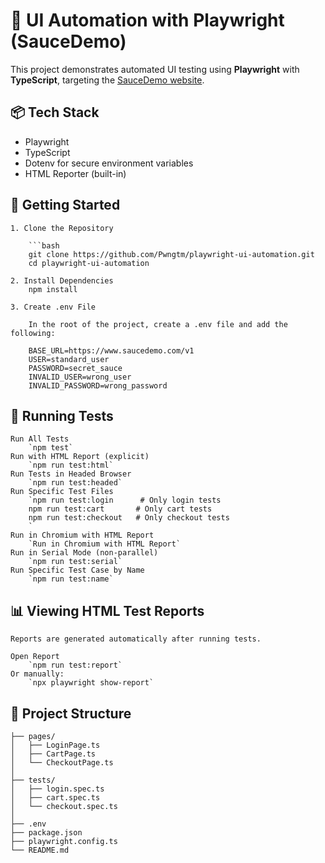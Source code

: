# 🧪 UI Automation with Playwright (SauceDemo)

This project demonstrates automated UI testing using **Playwright** with **TypeScript**, targeting the [SauceDemo website](https://www.saucedemo.com/v1).

## 📦 Tech Stack

- Playwright
- TypeScript
- Dotenv for secure environment variables
- HTML Reporter (built-in)

## 🚀 Getting Started

    1. Clone the Repository

        ```bash
        git clone https://github.com/Pwngtm/playwright-ui-automation.git
        cd playwright-ui-automation

    2. Install Dependencies
        npm install

    3. Create .env File

        In the root of the project, create a .env file and add the following:

        BASE_URL=https://www.saucedemo.com/v1
        USER=standard_user
        PASSWORD=secret_sauce
        INVALID_USER=wrong_user
        INVALID_PASSWORD=wrong_password

## 🧪 Running Tests

    Run All Tests
        `npm test`
    Run with HTML Report (explicit)
        `npm run test:html`
    Run Tests in Headed Browser
        `npm run test:headed`
    Run Specific Test Files
        `npm run test:login      # Only login tests
        npm run test:cart       # Only cart tests
        npm run test:checkout   # Only checkout tests
        `
    Run in Chromium with HTML Report
        `Run in Chromium with HTML Report`
    Run in Serial Mode (non-parallel)
        `npm run test:serial`
    Run Specific Test Case by Name
        `npm run test:name`

## 📊 Viewing HTML Test Reports

    Reports are generated automatically after running tests.

    Open Report
        `npm run test:report`
    Or manually:
        `npx playwright show-report`

## 📁 Project Structure

    ├── pages/
    │   ├── LoginPage.ts
    │   ├── CartPage.ts
    │   └── CheckoutPage.ts
    │
    ├── tests/
    │   ├── login.spec.ts
    │   ├── cart.spec.ts
    │   └── checkout.spec.ts
    │
    ├── .env
    ├── package.json
    ├── playwright.config.ts
    └── README.md
